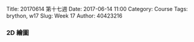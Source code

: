 Title: 20170614 第十七週
Date: 2017-06-14 11:00
Category: Course
Tags: brython, w17
Slug: Week 17
Author: 40423216

<h3>2D 繪圖</h3>
<!-- 導入 Brython 標準程式庫 -->
 <script src="../data/Brython-3.3.1/brython.js"></script>
<script src="../data/Brython-3.3.1/brython_stdlib.js"></script>
 
<!-- 啟動 Brython -->
<script>
window.onload=function(){
// 設定 data/py 為共用程式路徑
brython({debug:1, pythonpath:['./../data/py']});
}
</script>

<!-- 以下實際利用  Brython 繪圖-->
<canvas id="onegear2" width="800" height="600"></canvas>
<div id="onegear_div" width="800" height="20"></div>

<script type="text/python3">
from browser import document as doc
import math
# deg 為角度轉為徑度的轉換因子
deg = math.pi/180.
# 定義 Spur 類別
class Spur(object):
    def __init__(self, ctx):
        self.ctx = ctx
 
# 設定畫線參數 
    def create_line(self, x1, y1, x2, y2, width=3, fill="red"):
        self.ctx.beginPath()
        self.ctx.lineWidth = width
        self.ctx.moveTo(x1, y1)
        self.ctx.lineTo(x2, y2)
        self.ctx.strokeStyle = fill
        self.ctx.stroke()
    def create_line2(self, x1, y1, x2, y2, width=3, fill="green"):
        self.ctx.beginPath()
        self.ctx.lineWidth = width
        self.ctx.moveTo(x1, y1)
        self.ctx.lineTo(x2, y2)
        self.ctx.strokeStyle = fill
        self.ctx.stroke()
    def create_line3(self, x1, y1, x2, y2, width=3, fill="black"):
        self.ctx.beginPath()
        self.ctx.lineWidth = width
        self.ctx.moveTo(x1, y1)
        self.ctx.lineTo(x2, y2)
        self.ctx.strokeStyle = fill
        self.ctx.stroke()
        

    def Gear(self, midx, midy, rp, n=20, pa=20, color="black"):
        
        rp = 250
        imax = 15
        m=2*rp/n
        a=m
        d=1.25*m
        ra=rp+a

        # self.create_line(起點X, 起點Y, 終點X, 終點Y)
        # 畫出黑色外框
        self.create_line3(0, 0, 0, 600)
        self.create_line3(0, 600, 800, 600)
        self.create_line3(800, 600, 800, 0)
        self.create_line3(800, 0, 0, 0)
        # 右腳
        self.create_line2(399.8247638983, 75.00, 470.00, 472.9835406910)
        self.create_line2(407.4385712659, 463.7062762908, 525.6155016274, 442.8684949707)
        self.create_line2(407.4385712659, 463.7062762908, 470.00, 472.9835406910)
        self.create_line2(470.00, 472.9835406910, 525.6155016274, 442.8684949707)
        
        # 左腳
        self.create_line2(441.5634146568, 80.4949976183, 270.7736217721, 446.7548904120)
        self.create_line2(224.8475197847, 403.2716389668, 333.6044542291, 453.9858303757)
        self.create_line2(407.4385712659, 463.7062762908, 525.6155016274, 442.8684949707)
        self.create_line2(224.8475197847, 403.2716389668, 270.7736217721, 446.7548904120)
        self.create_line2(270.7736217721, 446.7548904120, 333.6044542291, 453.9858303757)
        
        # 傾斜地板
        self.create_line3(175, 525, 625, 525)
        self.create_line3(175, 525, 618.1634888555, 446.8583200499)

        if rd>rb:
            dr = (ra-rd)/imax
        else:
            dr=(ra-rb)/imax
        sigma=math.pi/(2*n)+math.tan(pa*deg)-pa*deg
        for j in range(-9, 10, +1):
            ang=-2.*j*math.pi/n+sigma
            ang2=2.*j*math.pi/n+sigma
            lxd=midx+rd*math.sin(ang2-2.*math.pi/n)
            lyd=midy-rd*math.cos(ang2-2.*math.pi/n)
            for i in range(imax+1):
                if rd>rb:
                    r=rd+i*dr
                else:
                    r=rb+i*dr
                theta=math.sqrt((r*r)/(rb*rb)-1.)
                alpha=theta-math.atan(theta)
                xpt=r*math.sin(alpha-ang)
                ypt=r*math.cos(alpha-ang)
                xd=rd*math.sin(-ang)
                yd=rd*math.cos(-ang)
                if(i==0):
                    last_x = midx+xd
                    last_y = midy-yd
            self.create_line((lxd),(lyd),(midx+xd),(midy-yd),fill=color)
            for i in range(imax+1):
                if rd>rb:
                    r=rd+i*dr
                else:
                    r=rb+i*dr
                theta=math.sqrt((r*r)/(rb*rb)-1.)
                alpha=theta-math.atan(theta)
                xpt=r*math.sin(ang2-alpha)
                ypt=r*math.cos(ang2-alpha)
                xd=rd*math.sin(ang2)
                yd=rd*math.cos(ang2)
                if(i==0):
                    last_x = midx+xd
                    last_y = midy-yd
                self.create_line((midx+xpt),(midy-ypt),(last_x),(last_y),fill=color)   
                if(i==imax):
                    rfx=midx+xpt
                    rfy=midy-ypt
                last_x = midx+xpt
                last_y = midy-ypt
            self.create_line(lfx,lfy,rfx,rfy,fill=color)
canvas = doc['onegear2']
ctx = canvas.getContext("2d")
x = (canvas.width)/2
y = (canvas.height)/2
r = 0.8*(canvas.height/2)
# 齒數
n = 36
# 壓力角
pa = 20
Spur(ctx).Gear(x, y, r, n, pa, "blue")
</script>


